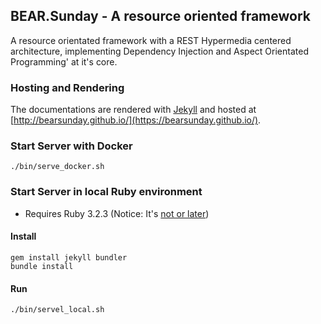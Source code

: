 ## BEAR.Sunday - A resource oriented framework

A resource orientated framework with a REST Hypermedia centered architecture, implementing Dependency Injection and Aspect Orientated Programming' at it's core.

### Hosting and Rendering

The documentations are rendered with  [Jekyll](http://jekyllrb.com) and hosted at [http://bearsunday.github.io/](https://bearsunday.github.io/).

### Start Server with Docker

```
./bin/serve_docker.sh
```

### Start Server in local Ruby environment

* Requires Ruby 3.2.3 (Notice: It's [not or later](https://stackoverflow.com/questions/77851863/bundle-exec-jekyll-serve-not-working-locally))

#### Install
```
gem install jekyll bundler
bundle install
```

#### Run
```
./bin/servel_local.sh
```
